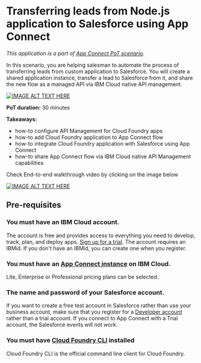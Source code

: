 # Transferring leads from Node.js application to Salesforce using App Connect

*This application is a part of [App Connect PoT scenario](https://mapie.help/projects/appcpot/).*

In this scenario, you are helping salesman to automate the process of transferring leads from custom application to Salesforce. You will create a shared application instance, transfer a lead to Salesforce from it, and share the new flow as a managed API via IBM Cloud native API management.

[![IMAGE ALT TEXT HERE](https://img.youtube.com/vi/bSwbjkyMHvQ/0.jpg)](https://www.youtube.com/watch?v=bSwbjkyMHvQ)

**PoT duration:** 30 minutes

**Takeaways:**
* how-to configure API Management for Cloud Foundry apps
* how-to add Cloud Foundry application to App Connect flow
* how-to integrate Cloud Foundry application with Salesforce using App Connect
* how-to share App Connect flow via IBM Cloud native API Management capabilities

Check End-to-end walkthrough video by clicking on the image below

[![IMAGE ALT TEXT HERE](https://img.youtube.com/vi/Ybt7OYPwfno/0.jpg)](https://www.youtube.com/watch?v=Ybt7OYPwfno)

## Pre-requisites

### You must have an IBM Cloud account.

The account is free and provides access to everything you need to develop, track, plan, and deploy apps. <a href="https://console.bluemix.net/registration/?cm_mmc=IBMBluemixGarageMethod-_-MethodSite-_-10-19-15::12-31-18-_-bm_reg" target="_blank">Sign up for a trial</a>. The account requires an IBMid. If you don't have an IBMid, you can create one when you register.

### You must have an <a href="https://console.bluemix.net/catalog/services/app-connect" target="_blank">App Connect instance</a> on IBM Cloud.

Lite, Enterprise or Professional pricing plans can be selected.

### The name and password of your Salesforce account.

If you want to create a free test account in Salesforce rather than use your business account, make sure that you register for a <a href="https://developer.salesforce.com" target="_blank">Developer account</a> rather than a trial account. If you connect to App Connect with a Trial account, the Salesforce events will not work.

### You must have <a href="https://github.com/cloudfoundry/cli#downloads" target="_blank">Cloud Foundry CLI</a> installed 

Cloud Foundry CLI is the official command line client for Cloud Foundry. 
